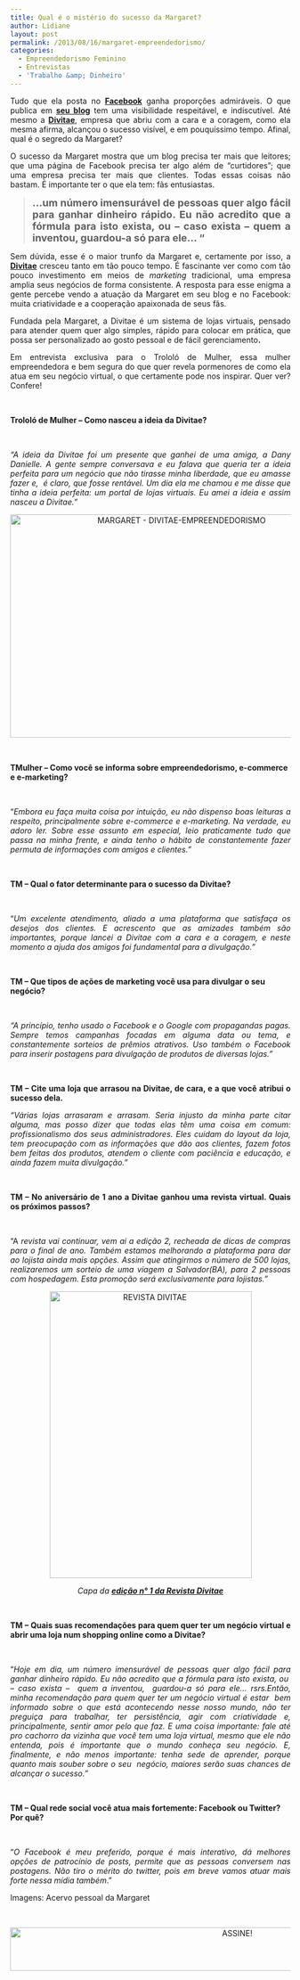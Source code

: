 ```yaml
---
title: Qual é o mistério do sucesso da Margaret?
author: Lidiane
layout: post
permalink: /2013/08/16/margaret-empreendedorismo/
categories:
  - Empreendedorismo Feminino
  - Entrevistas
  - 'Trabalho &amp; Dinheiro'
---
```

<p style="text-align: justify;">
  Tudo que ela posta no <strong><a href="https://www.facebook.com/margaretss50" target="_blank" rel="noopener noreferrer">Facebook</a></strong> ganha proporções admiráveis. O que publica em <strong><a href="http://www.margaretss.com.br/" target="_blank" rel="noopener noreferrer">seu blog</a></strong> tem uma visibilidade respeitável, e indiscutível. Até mesmo a <strong><a href="http://divitae.com.br/home" target="_blank" rel="noopener noreferrer">Divitae</a></strong>, empresa que abriu com a cara e a coragem, como ela mesma afirma, alcançou o sucesso visível, e em pouquíssimo tempo. Afinal, qual é o segredo da Margaret?
</p>

<p style="text-align: justify;" align="justify">
  O sucesso da Margaret mostra que um blog precisa ter mais que leitores; que uma página de Facebook precisa ter algo além de “curtidores”; que uma empresa precisa ter mais que clientes. Todas essas coisas não bastam. É importante ter o que ela tem: fãs entusiastas.
</p>

> <p align="justify">
>   <strong><span style="font-size: large;">…um número imensurável de pessoas quer algo fácil para ganhar dinheiro rápido. Eu não acredito que a fórmula para isto exista, ou &#8211; caso exista &#8211; quem a inventou, guardou-a só para ele&#8230; “</span></strong>
> </p>

<p align="justify">
  Sem dúvida, esse é o maior trunfo da Margaret e, certamente por isso, a <strong><a href="http://divitae.com.br/home" target="_blank" rel="noopener noreferrer">Divitae</a></strong> cresceu tanto em tão pouco tempo. É fascinante ver como com tão pouco investimento em meios de <em>marketing</em> tradicional, uma empresa amplia seus negócios de forma consistente. A resposta para esse enigma a gente percebe vendo a atuação da Margaret em seu blog e no Facebook: muita criatividade e a cooperação apaixonada de seus fãs.
</p>

<p align="justify">
  Fundada pela Margaret, a Divitae é um sistema de lojas virtuais, pensado para atender quem quer algo simples, rápido para colocar em prática, que possa ser personalizado ao gosto pessoal e de fácil gerenciamento<strong>.</strong>
</p>

<p align="justify">
  Em entrevista exclusiva para o Trololó de Mulher, essa mulher empreendedora e bem segura do que quer revela pormenores de como ela atua em seu negócio virtual, o que certamente pode nos inspirar. Quer ver? Confere!
</p>

&nbsp;

**Trololó de Mulher &#8211; Como nasceu a ideia da Divitae?**

&nbsp;

<p align="justify">
  <em>“A ideia da Divitae foi um presente que ganhei de uma amiga, a Dany Danielle. A gente sempre conversava e eu falava que queria ter a ideia perfeita para um negócio que não tirasse minha liberdade, que eu amasse fazer e,  é claro, que fosse rentável. Um dia ela me chamou e me disse que tinha a ideia perfeita: um portal de lojas virtuais. Eu amei a ideia e assim nasceu a Divitae.”</em>
</p>

<p align="center">
  <a href="https://www.trololodemulher.com.br/2013/08/MARGARET-DIVITAE-EMPREENDEDORISMO.jpg"><img class="alignnone size-full wp-image-9695" src="https://www.trololodemulher.com.br/2013/08/MARGARET-DIVITAE-EMPREENDEDORISMO.jpg" alt="MARGARET - DIVITAE-EMPREENDEDORISMO" width="600" height="401" /></a>
</p>

&nbsp;

**TMulher &#8211; Como você se informa sobre empreendedorismo, e-commerce e e-marketing?**

&nbsp;

<p align="justify">
  “<em>Embora eu faça muita coisa por intuição, eu não dispenso boas leituras a respeito, principalmente sobre e-commerce e e-marketing. Na verdade, eu adoro ler. Sobre esse assunto em especial, leio praticamente tudo que passa na minha frente, e ainda tenho o hábito de constantemente fazer permuta de informações com amigos e clientes.”</em>
</p>

&nbsp;

**TM &#8211; Qual o fator determinante para o sucesso da Divitae?**

&nbsp;

<p align="justify">
  “<em>Um excelente atendimento, aliado a uma plataforma que satisfaça os desejos dos clientes. E acrescento que as amizades também são importantes, porque lancei a Divitae com a cara e a coragem, e neste momento a ajuda dos amigos foi fundamental para a divulgação.”</em>
</p>

&nbsp;

**TM &#8211; Que tipos de ações de marketing você usa para divulgar o seu negócio?**

&nbsp;

<p align="justify">
  <em>“A princípio, tenho usado o Facebook e o Google com propagandas pagas. Sempre temos campanhas focadas em alguma data ou tema, e constantemente sorteios de prêmios atrativos. Uso também o Facebook para inserir postagens para divulgação de produtos de diversas lojas.”</em>
</p>

&nbsp;

<p align="justify">
  <strong>TM &#8211; Cite uma loja que arrasou na Divitae, de cara, e a que você atribui o sucesso dela.</strong>
</p>

<p align="justify">
  <em>“Várias lojas arrasaram e arrasam. Seria injusto da minha parte citar alguma, mas posso dizer que todas elas têm uma coisa em comum: profissionalismo dos seus administradores. Eles cuidam do layout da loja, tem preocupação com as informações que dão aos clientes, fazem fotos bem feitas dos produtos, atendem o cliente com paciência e educação, e ainda fazem muita divulgação.”</em>
</p>

&nbsp;

<p align="justify">
  <strong>TM &#8211; No aniversário de 1 ano a Divitae ganhou uma revista virtual. Quais os próximos passos?</strong>
</p>

&nbsp;

<p align="justify">
  “A<em> revista vai continuar, vem ai a edição 2, recheada de dicas de compras para o final de ano. Também estamos melhorando a plataforma para dar ao lojista ainda mais opções. Assim que atingirmos o número de 500 lojas, realizaremos um sorteio de uma viagem a Salvador(BA), para 2 pessoas com hospedagem. Esta promoção será exclusivamente para lojistas.”</em>
</p>

<p align="center">
  <a href="https://www.trololodemulher.com.br/2013/08/REVISTA-DIVITAE.png"><img class="alignnone size-full wp-image-9698" src="https://www.trololodemulher.com.br/2013/08/REVISTA-DIVITAE.png" alt="REVISTA DIVITAE" width="363" height="515" /></a>
</p>

<p align="center">
  <em>Capa da <strong><a href="http://issuu.com/divitaemagazine/docs/edicao01-aniversario" target="_blank" rel="noopener noreferrer">edição n° 1 da Revista Divitae</a></strong></em>
</p>

&nbsp;

<p align="justify">
  <strong>TM &#8211; Quais suas recomendações para quem quer ter um negócio virtual e abrir uma loja num shopping online como a Divitae?</strong>
</p>

&nbsp;

<p align="justify">
  “<em>Hoje em dia, um número imensurável de pessoas quer algo fácil para ganhar dinheiro rápido. Eu não acredito que a fórmula para isto exista, ou  &#8211; caso exista &#8211;  quem a inventou,  guardou-a só para ele&#8230; rsrs.</em><em>Então, minha recomendação para quem quer ter um negócio virtual é estar  bem informado sobre o que está acontecendo nesse nosso mundo, não ter preguiça para trabalhar, ter persistência, agir com criatividade e, principalmente, sentir amor pelo que faz. E uma coisa importante: fale até pro cachorro da vizinha que você tem uma loja virtual, mesmo que ele não entenda, pois é importante que o mundo conheça seu negócio. E, finalmente, e não menos importante: tenha sede de aprender, porque quanto mais souber sobre o seu  negócio, maiores serão suas chances de alcançar o sucesso.”</em>
</p>

&nbsp;

**TM &#8211; Qual rede social você atua mais fortemente: Facebook ou Twitter? Por quê?**

&nbsp;

<p align="justify">
  “<em>O Facebook é meu preferido, porque é mais interativo, dá melhores opções de patrocínio de posts, permite que as pessoas conversem nas postagens. Não tiro o mérito do twitter, pois em breve vamos atuar mais forte nessa mídia também</em>.”
</p>

<p align="justify">
  Imagens: Acervo pessoal da Margaret
</p>

&nbsp;

<p align="center">
  <a href="http://feedburner.google.com/fb/a/mailverify?uri=blogBichaFemea&loc=en_US" target="_blank" rel="noopener noreferrer"><img class="alignnone size-full wp-image-10439" src="https://www.trololodemulher.com.br/2014/09/ASSINE.png" alt="ASSINE!" width="800" height="78" /></a>
</p>